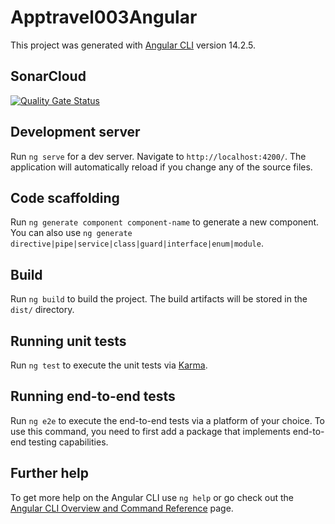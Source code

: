 # Apptravel003Angular

This project was generated with [Angular CLI](https://github.com/angular/angular-cli) version 14.2.5.

## SonarCloud
[![Quality Gate Status](https://sonarcloud.io/api/project_badges/measure?project=taras-podolchak_apptravel003_Angular&metric=alert_status)](https://sonarcloud.io/summary/new_code?id=taras-podolchak_apptravel003_Angular)

## Development server

Run `ng serve` for a dev server. Navigate to `http://localhost:4200/`. The application will automatically reload if you change any of the source files.

## Code scaffolding

Run `ng generate component component-name` to generate a new component. You can also use `ng generate directive|pipe|service|class|guard|interface|enum|module`.

## Build

Run `ng build` to build the project. The build artifacts will be stored in the `dist/` directory.

## Running unit tests

Run `ng test` to execute the unit tests via [Karma](https://karma-runner.github.io).

## Running end-to-end tests

Run `ng e2e` to execute the end-to-end tests via a platform of your choice. To use this command, you need to first add a package that implements end-to-end testing capabilities.

## Further help

To get more help on the Angular CLI use `ng help` or go check out the [Angular CLI Overview and Command Reference](https://angular.io/cli) page.
